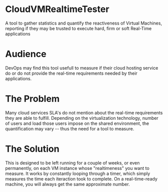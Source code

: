 # CloudVMRealtimeTester
A tool to gather statistics and quantify the reactiveness of Virtual Machines, reporting if they may be trusted to execute hard, firm or soft Real-Time applications

# Audience
DevOps may find this tool usefull to measure if their cloud hosting service do or do not provide the real-time requirements needed by their applications.

# The Problem
Many cloud services SLA's do not mention about the real-time requirements they are able to fulfill. Depending on the virtualization technology, number of users and load those users impose on the shared environment, the quantification may vary -- thus the need for a tool to measure.

# The Solution
This is designed to be left running for a couple of weeks, or even permanently, on each VM instance whose "realtimeness" you want to measure. It works by constantly looping through a timer, which simply measures the time each iteraction took to complete. On a real-time-ready machine, you will always get the same approximate number.

